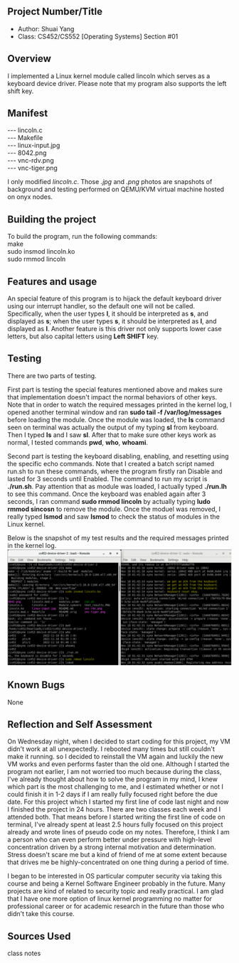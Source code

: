 ## Project Number/Title 

* Author: Shuai Yang
* Class: CS452/CS552 [Operating Systems] Section #01

## Overview

I implemented a Linux kernel module called lincoln which serves as a keyboard device driver. Please note that my program also supports the left shift key.  

## Manifest

--- lincoln.c</br>
--- Makefile</br>
--- linux-input.jpg</br>
--- 8042.png</br>
--- vnc-rdv.png</br>
--- vnc-tiger.png</br>

I only modified _lincoln.c_. Those _.jpg_ and _.png_ photos are snapshots of background and testing performed on QEMU/KVM virtual machine hosted on onyx nodes. 

## Building the project

To build the program, run the following commands:</br>
make</br>
sudo insmod lincoln.ko </br>
sudo rmmod lincoln </br>
 
## Features and usage
An special feature of this program is to hijack the default keyboard driver using our interrupt handler, so the default one will not be called. Specifically, when the user types  **l**, it should be interpreted as **s**, and displayed as **s**; when the user types **s**, it should be interpreted as **l**, and displayed as **l**. Another feature is this driver not only supports lower case letters, but also capital letters using **Left SHIFT** key. 

## Testing

There are two parts of testing. </br>

First part is testing the special features mentioned above and makes sure that implementation doesn't impact the normal behaviors of other keys. Note that in order to watch the required messages printed in the kernel log, I opened another terminal window and ran **sudo tail -f /var/log/messages** before loading the module. Once the module was loaded, the **ls** command seen on terminal was actually the output of my typing **sl** from keyboard. Then I typed **ls** and I saw **sl**. After that to make sure other keys work as normal, I tested commands **pwd**, **who**, **whoami**. 

Second part is testing the keyboard disabling, enabling, and resetting using the specific echo commands. Note that I created a batch script named run.sh to run these commands, where the program firstly ran Disable and lasted for 3 seconds until Enabled. The command to run my script is **./run.sh**. Pay attention that as module was loaded, I actually typed **./run.lh** to see this command. Once the keyboard was enabled again after 3 seconds, I ran command **sudo rmmod lincoln** by actually typing  **ludo rmmod sincosn** to remove the module. Once the moduel was removed, I really typed **lsmod** and saw **lsmod** to check the status of modules in the Linux kernel.</br>

Below is the snapshot of my test results and the required messages printed in the kernel log.</br> 
![](./test_result.PNG)

## Known Bugs

None

## Reflection and Self Assessment

On Wednesday night, when I decided to start coding for this project, my VM didn't work at all unexpectedly. I rebooted many times but still couldn't make it running. so I decided to reinstall the VM again and luckily the new VM works and even performs faster than the old one. Although I started the program not earlier, I am not worried too much because during the class, I've already thought about how to solve the program in my mind, I knew which part is the most challenging to me, and I estimated whether or not I could finish it in 1-2 days if I am really fully focused right before the due date. For this project which I started my first line of code last night and now I finished the project in 24 hours. There are two classes each week and I attended both. That means before I started writing the first line of code on terminal, I've already spent at least 2.5 hours fully focused on this project already and wrote lines of pseudo code on my notes. Therefore, I think I am a person who can even perform better under pressure with high-level concentration driven by a strong internal motivation and determination. Stress doesn't scare me but a kind of friend of me at some extent because that drives me be highly-concentrated on one thing during a period of time. </br>

I began to be interested in OS particular computer security via taking this course and being a Kernel Software Engineer probably in the future. Many projects are kind of related to security topic and really practical. I am glad that I have one more option of linux kernel programming no matter for professional career or for academic research in the future than those who didn't take this course. 

## Sources Used

class notes </br>

